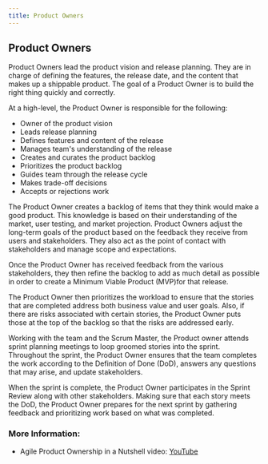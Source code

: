 ```yaml
---
title: Product Owners
---
```

## Product Owners

Product Owners lead the product vision and release planning. They are in charge of defining the features, the release date, and the content that makes up a shippable product. The goal of a Product Owner is to build the right thing quickly and correctly.

At a high-level, the Product Owner is responsible for the following:

* Owner of the product vision
* Leads release planning
* Defines features and content of the release
* Manages team's understanding of the release
* Creates and curates the product backlog
* Prioritizes the product backlog
* Guides team through the release cycle
* Makes trade-off decisions
* Accepts or rejections work

The Product Owner creates a backlog of items that they think would make a good product. This knowledge is based on their understanding of the market, user testing, and market projection. Product Owners adjust the long-term goals of the product based on the feedback they receive from users and stakeholders. They also act as the point of contact with stakeholders and manage scope and expectations. 

Once the Product Owner has received feedback from the various stakeholders, they then refine the backlog to add as much detail as possible in order to create a Minimum Viable Product (MVP)for that release.

The Product Owner then prioritizes the workload to ensure that the stories that are completed address both business value and user goals. Also, if there are risks associated with certain stories, the Product Owner puts those at the top of the backlog so that the risks are addressed early.

Working with the team and the Scrum Master, the Product owner attends sprint planning meetings to loop groomed stories into the sprint. Throughout the sprint, the Product Owner ensures that the team completes the work according to the Definition of Done (DoD), answers any questions that may arise, and update stakeholders. 

When the sprint is complete, the Product Owner participates in the Sprint Review along with other stakeholders. Making sure that each story meets the DoD, the Product Owner prepares for the next sprint by gathering feedback and prioritizing work based on what was completed. 


### More Information:
- Agile Product Ownership in a Nutshell video: [YouTube](https://www.youtube.com/watch?v=502ILHjX9EE)

